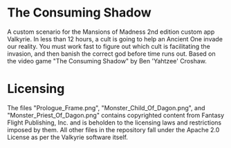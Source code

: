 # The Consuming Shadow
A custom scenario for the Mansions of Madness 2nd edition custom app Valkyrie. In less than 12 hours, a cult is going to help an Ancient One invade our reality. You must work fast to figure out which cult is facilitating the invasion, and then banish the correct god before time runs out. Based on the video game "The Consuming Shadow" by Ben 'Yahtzee' Croshaw.

# Licensing
The files "Prologue_Frame.png", "Monster_Child_Of_Dagon.png", and "Monster_Priest_Of_Dagon.png" contains copyrighted content from Fantasy Flight Publishing, Inc. and is beholden to the licensing laws and restrictions imposed by them. All other files in the repository fall under the Apache 2.0 License as per the Valkyrie software itself.
